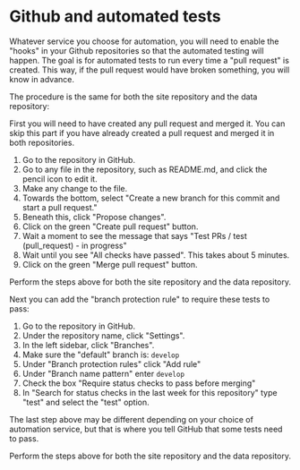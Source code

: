 <h1>Github and automated tests</h1>

Whatever service you choose for automation, you will need to enable the "hooks" in your Github repositories so that the automated testing will happen. The goal is for automated tests to run every time a "pull request" is created. This way, if the pull request would have broken something, you will know in advance.

The procedure is the same for both the site repository and the data repository:

First you will need to have created any pull request and merged it. You can skip this part if you have already created a pull request and merged it in both repositories.

1. Go to the repository in GitHub.
1. Go to any file in the repository, such as README.md, and click the pencil icon to edit it.
1. Make any change to the file.
1. Towards the bottom, select "Create a new branch for this commit and start a pull request."
1. Beneath this, click "Propose changes".
1. Click on the green "Create pull request" button.
1. Wait a moment to see the message that says "Test PRs / test (pull_request) - in progress"
1. Wait until you see "All checks have passed". This takes about 5 minutes.
1. Click on the green "Merge pull request" button.

Perform the steps above for both the site repository and the data repository.

Next you can add the "branch protection rule" to require these tests to pass:

1. Go to the repository in GitHub.
1. Under the repository name, click "Settings".
1. In the left sidebar, click "Branches".
1. Make sure the "default" branch is: `develop`
1. Under "Branch protection rules" click "Add rule"
1. Under "Branch name pattern" enter `develop`
1. Check the box "Require status checks to pass before merging"
1. In "Search for status checks in the last week for this repository" type "test" and select the "test" option.

The last step above may be different depending on your choice of automation service, but that is where you tell GitHub that some tests need to pass.

Perform the steps above for both the site repository and the data repository.

